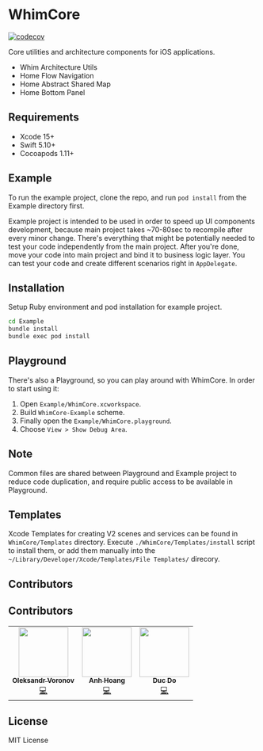 # WhimCore
[![codecov](https://codecov.io/gh/maasglobal/whim-ios-core/branch/main/graph/badge.svg?token=9nsaxD0896)](https://codecov.io/gh/maasglobal/whim-ios-core)

Core utilities and architecture components for iOS applications.

- Whim Architecture Utils
- Home Flow Navigation
- Home Abstract Shared Map
- Home Bottom Panel

## Requirements

- Xcode 15+
- Swift 5.10+
- Cocoapods 1.11+

## Example

To run the example project, clone the repo, and run `pod install` from the Example directory first.

Example project is intended to be used in order to speed up UI components development, 
because main project takes ~70-80sec to recompile after every minor change.
There's everything that might be potentially needed to test your code independently from the main project. 
After you're done, move your code into main project and bind it to business logic layer.
You can test your code and create different scenarios right in `AppDelegate`.

## Installation

Setup Ruby environment and pod installation for example project.

```sh
cd Example
bundle install
bundle exec pod install
```

## Playground

There's also a Playground, so you can play around with WhimCore. In order to start using it:

 1. Open `Example/WhimCore.xcworkspace`.
 1. Build `WhimCore-Example` scheme.
 1. Finally open the `Example/WhimCore.playground`.
 1. Choose `View > Show Debug Area`.
 
 ## Note 
 
 Common files are shared between Playground and Example project to reduce code duplication, and require public access to be available in Playground.

## Templates

Xcode Templates for creating V2 scenes and services can be found in `WhimCore/Templates` directory. 
Execute `./WhimCore/Templates/install` script to install them, or add them manually into the `~/Library/Developer/Xcode/Templates/File Templates/` direcory.

## Contributors
## Contributors
<!-- ALL-CONTRIBUTORS-LIST:START - Do not remove or modify this section -->
<table>
  <tr>
    <td align="center"><a href="https://github.com/a-voronov"><img src="https://avatars.githubusercontent.com/u/11717236?v=4" width="100px;" alt=""/><br /><sub><b>Oleksandr Voronov</b></sub></a><br /><a href="https://github.com/maasglobal/whim-ios-core/commits?author=a-voronov" title="Code">💻</a></td>
    <td align="center"><a href="https://github.com/kanh296"><img src="https://avatars.githubusercontent.com/u/93093745?v=4" width="100px;" alt=""/><br /><sub><b>Anh Hoang</b></sub></a><br /><a href="https://github.com/maasglobal/whim-ios-core/commits?author=kanh296" title="Code">💻</a></td>
    <td align="center"><a href="https://github.com/volatilegg"><img src="https://avatars.githubusercontent.com/u/3374348?v=4" width="100px;" alt=""/><br /><sub><b>Duc Do</b></sub></a><br /><a href="https://github.com/maasglobal/whim-ios-core/commits?author=volatilegg" title="Code">💻</a></td>
  </tr>  
</table>


## License

MIT License
